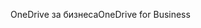 <span data-ttu-id="7e7b8-101">OneDrive за бизнеса</span><span class="sxs-lookup"><span data-stu-id="7e7b8-101">OneDrive for Business</span></span>